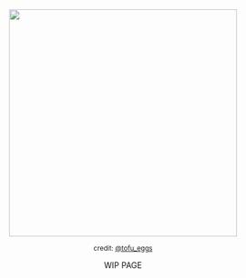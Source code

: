 <div align="center"><img src="https://i.postimg.cc/c4VBqp2H/ART-BY-tofu-eggs-2.png" width="400"></div>
<p align="center"><sub>credit: <a href="https://x.com/tofu_eggs/status/1935662470087274619/">@tofu_eggs</a></sub></p>
<p align="center">WIP PAGE</p>
